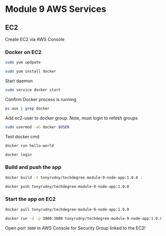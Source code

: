 # Module 9 AWS Services

## EC2

Create EC2 via AWS Console

### Docker on EC2

```bash
sudo yum updpate
```

```bash
sudo yum install docker
```

Start daemon

```bash
sudo service docker start
```

Confirm Docker process is running

```bash
ps aux | grep docker
```

Add ec2-user to docker group. Note, must login to refesh groups

```bash
sudo usermod -aG docker $USER
```

Test docker cmd

```bash
docker run hello-world
```

```bash
docker login
```

### Build and push the app

```bash
docker build -t tonyrudny/techdegree-module-9-node-app:1.0.0 .
```

```bash
docker push tonyrudny/techdegree-module-9-node-app:1.0.0
```

### Start the app on EC2

```bash
docker pull tonyrudny/techdegree-module-9-node-app:1.0.0
```

```bash
docker run -d -p 3000:3080 tonyrudny/techdegree-module-9-node-app:1.0.0
```

Open port `3000` in AWS Console for Security Group linked to the EC2!
